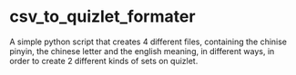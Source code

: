 # csv_to_quizlet_formater

A simple python script that creates 4 different files, containing the chinise pinyin, the chinese letter and the english meaning, in different ways, in order
to create 2 different kinds of sets on quizlet.
